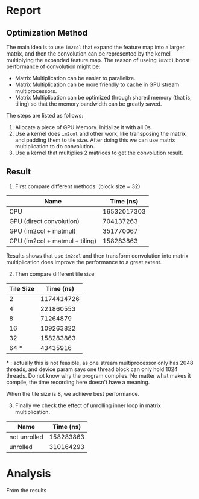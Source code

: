 # Report

## Optimization Method

The main idea is to use ```im2col``` that expand the feature map into a larger matrix, and then the convolution can be represented by the kernel multiplying the expanded feature map. The reason of useing ```im2col``` boost performance of convolution might be:
+ Matrix Multiplication can be easier to parallelize.
+ Matrix Multiplication can be more friendly to cache in GPU stream multiprocessors.
+ Matrix Multiplication can be optimized through shared memory (that is, tiling) so that the memory bandwidth can be greatly saved.

The steps are listed as follows:
1. Allocate a piece of GPU Memory. Initialize it with all 0s.
2. Use a kernel does ```im2col``` and other work, like transposing the matrix and padding them to tile size. After doing this we can use matrix multiplication to do convolution.
3. Use a kernel that multiplies 2 matrices to get the convolution result.

## Result

1. First compare different methods: (block size = 32)

| Name                           | Time (ns)   |
| ------------------------------ | ----------- |
| CPU                            | 16532017303 |
| GPU (direct convolution)       | 704137263   |
| GPU (im2col + matmul)          | 351770067   |
| GPU (im2col + matmul + tiling) | 158283863   |

Results shows that use ```im2col``` and then transform convolution into matrix multiplication does improve the performance to a great extent.

2. Then compare different tile size

| Tile Size | Time (ns)  |
| --------- | ---------- |
| 2         | 1174414726 |
| 4         | 221860553  |
| 8         | 71264879   |
| 16        | 109263822  |
| 32        | 158283863  |
| 64 *      | 43435916   |

\* : actually this is not feasible, as one stream multiprocessor only has 2048 threads, and device param says one thread block can only hold 1024 threads. Do not know why the program compiles. No matter what makes it compile, the time recording here doesn't have a meaning.

When the tile size is 8, we achieve best performance.

3. Finally we check the effect of unrolling inner loop in matrix multiplication.

| Name         | Time (ns) |
| ------------ | --------- |
| not unrolled | 158283863 |
| unrolled     | 310164293 |

# Analysis

From the results